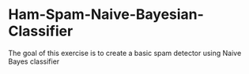 # Ham-Spam-Naive-Bayesian-Classifier
The goal of this exercise is to create a basic spam detector using Naive Bayes classifier

